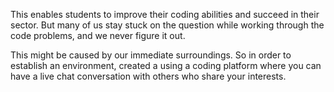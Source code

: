 This enables students to improve their coding abilities and succeed in their sector. 
But many of us stay stuck on the question while working through the code problems, 
and we never figure it out.

This might be caused by our immediate surroundings.
So in order to establish an environment,
created a using a coding platform where you can have a 
live chat conversation with others who share your interests.
